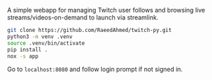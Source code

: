 A simple webapp for managing Twitch user follows and browsing live streams/videos-on-demand to launch via streamlink.

```bash
git clone https://github.com/RaeedAhmed/twitch-py.git
python3 -m venv .venv
source .venv/bin/activate
pip install .
nox -s app
```
Go to `localhost:8080` and follow login prompt if not signed in.
